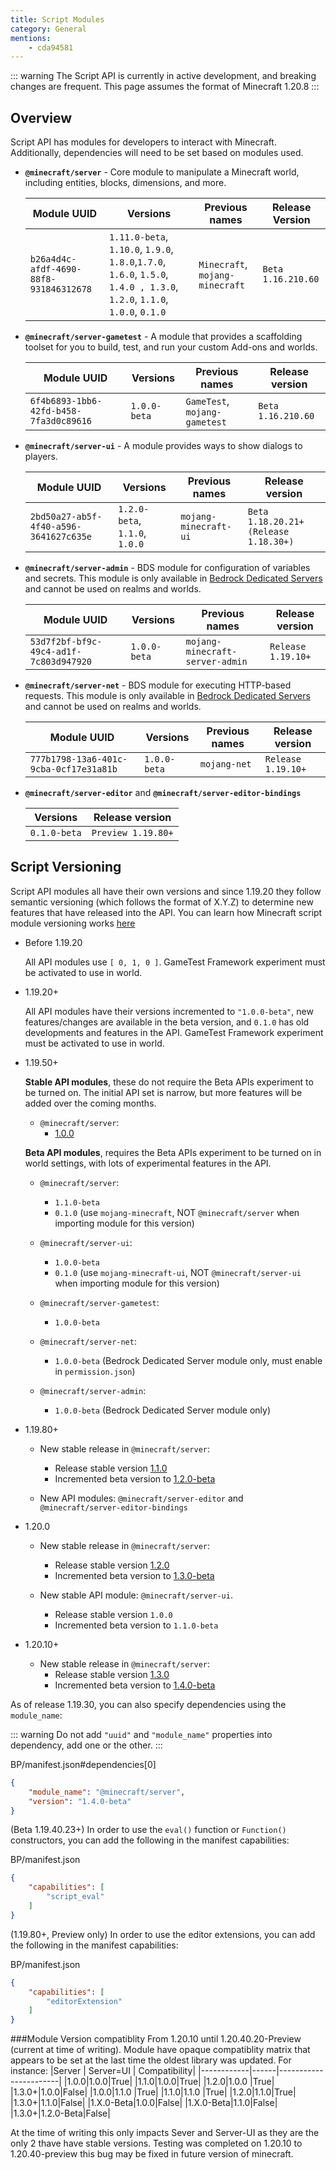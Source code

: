 ```yaml
---
title: Script Modules
category: General
mentions:
    - cda94581
---
```


::: warning
The Script API is currently in active development, and breaking changes are frequent. This page assumes the format of Minecraft 1.20.8
:::

## Overview

Script API has modules for developers to interact with Minecraft. Additionally, dependencies will need to be set based on modules used.

-   **`@minecraft/server`** - Core module to manipulate a Minecraft world, including entities, blocks, dimensions, and more.

    | Module UUID                            | Versions                                         | Previous names                  | Release Version    |
    | -------------------------------------- | ------------------------------------------------ | ------------------------------- | ------------------ |
    | `b26a4d4c-afdf-4690-88f8-931846312678`|`1.11.0-beta`, `1.10.0`, `1.9.0`, `1.8.0`,`1.7.0`, `1.6.0`, `1.5.0`, `1.4.0 , 1.3.0`, `1.2.0`, `1.1.0`, `1.0.0`, `0.1.0` | `Minecraft`, `mojang-minecraft` | `Beta 1.16.210.60` |

-   **`@minecraft/server-gametest`** - A module that provides a scaffolding toolset for you to build, test, and run your custom Add-ons and worlds.

    | Module UUID                            | Versions     | Previous names                | Release version    |
    | -------------------------------------- | ------------ | ----------------------------- | ------------------ |
    | `6f4b6893-1bb6-42fd-b458-7fa3d0c89616` | `1.0.0-beta` | `GameTest`, `mojang-gametest` | `Beta 1.16.210.60` |

-   **`@minecraft/server-ui`** - A module provides ways to show dialogs to players.

    | Module UUID                            | Versions              | Previous names        | Release version                       |
    | -------------------------------------- | --------------------- | --------------------- | ------------------------------------- |
    | `2bd50a27-ab5f-4f40-a596-3641627c635e` | `1.2.0-beta`, `1.1.0`, `1.0.0` | `mojang-minecraft-ui` | `Beta 1.18.20.21+ (Release 1.18.30+)` |

-   **`@minecraft/server-admin`** - BDS module for configuration of variables and secrets. This module is only available in [Bedrock Dedicated Servers](https://www.minecraft.net/en-us/download/server/bedrock) and cannot be used on realms and worlds.

    | Module UUID                            | Versions     | Previous names                  | Release version    |
    | -------------------------------------- | ------------ | ------------------------------- | ------------------ |
    | `53d7f2bf-bf9c-49c4-ad1f-7c803d947920` | `1.0.0-beta` | `mojang-minecraft-server-admin` | `Release 1.19.10+` |

-   **`@minecraft/server-net`** - BDS module for executing HTTP-based requests. This module is only available in [Bedrock Dedicated Servers](https://www.minecraft.net/en-us/download/server/bedrock) and cannot be used on realms and worlds.

    | Module UUID                            | Versions     | Previous names | Release version    |
    | -------------------------------------- | ------------ | -------------- | ------------------ |
    | `777b1798-13a6-401c-9cba-0cf17e31a81b` | `1.0.0-beta` | `mojang-net`   | `Release 1.19.10+` |

-   **`@minecraft/server-editor`** and **`@minecraft/server-editor-bindings`**

    | Versions     | Release version    |
    | ------------ | ------------------ |
    | `0.1.0-beta` | `Preview 1.19.80+` |

## Script Versioning

Script API modules all have their own versions and since 1.19.20 they follow semantic versioning (which follows the format of X.Y.Z) to determine new features that have released into the API. You can learn how Minecraft script module versioning works [here](https://learn.microsoft.com/en-us/minecraft/creator/documents/scriptversioning)

-   Before 1.19.20

    All API modules use `[ 0, 1, 0 ]`. GameTest Framework experiment must be activated to use in world.

-   1.19.20+

    All API modules have their versions incremented to `"1.0.0-beta"`, new features/changes are available in the beta version, and `0.1.0` has old developments and features in the API. GameTest Framework experiment must be activated to use in world.

-   1.19.50+

    **Stable API modules**, these do not require the Beta APIs experiment to be turned on. The initial API set is narrow, but more features will be added over the coming months.

    -   `@minecraft/server`:
        -   [1.0.0](https://stirante.com/script/server/1.0.0/)

    **Beta API modules**, requires the Beta APIs experiment to be turned on in world settings, with lots of experimental features in the API.

    -   `@minecraft/server`:

        -   `1.1.0-beta`
        -   `0.1.0` (use `mojang-minecraft`, NOT `@minecraft/server` when importing module for this version)

    -   `@minecraft/server-ui`:
        -   `1.0.0-beta`
        -   `0.1.0` (use `mojang-minecraft-ui`, NOT `@minecraft/server-ui` when importing module for this version)
    -   `@minecraft/server-gametest`:

        -   `1.0.0-beta`

    -   `@minecraft/server-net`:

        -   `1.0.0-beta` (Bedrock Dedicated Server module only, must enable in `permission.json`)

    -   `@minecraft/server-admin`:
        -   `1.0.0-beta` (Bedrock Dedicated Server module only)

-   1.19.80+

    -   New stable release in `@minecraft/server`:

        -   Release stable version [1.1.0](https://stirante.com/script/server/1.1.0/)
        -   Incremented beta version to [1.2.0-beta](https://stirante.com/script/server/1.2.0-beta.1.19.80-stable/index.html)

    -   New API modules: `@minecraft/server-editor` and `@minecraft/server-editor-bindings`

-   1.20.0

    -   New stable release in `@minecraft/server`:

        -   Release stable version [1.2.0](https://stirante.com/script/server/1.2.0/)
        -   Incremented beta version to [1.3.0-beta](https://stirante.com/script/server/1.3.0-beta.1.20.0-stable/index.html)

    -   New stable API module: `@minecraft/server-ui`.

        -   Release stable version `1.0.0`
        -   Incremented beta version to `1.1.0-beta`
-   1.20.10+
    -   New stable release in `@minecraft/server`:
        -   Release stable version [1.3.0](https://stirante.com/script/server/1.3.0/)
        -   Incremented beta version to [1.4.0-beta](https://stirante.com/script/server/1.4.0-beta.1.20.10-stable/index.html)

As of release 1.19.30, you can also specify dependencies using the `module_name`:

::: warning
Do not add `"uuid"` and `"module_name"` properties into dependency, add one or the other.
:::

<CodeHeader>BP/manifest.json#dependencies[0]</CodeHeader>

```json
{
	"module_name": "@minecraft/server",
	"version": "1.4.0-beta"
}
```

(Beta 1.19.40.23+) In order to use the `eval()` function or `Function()` constructors, you can add the following in the manifest capabilities:

<CodeHeader>BP/manifest.json</CodeHeader>

```json
{
	"capabilities": [
		"script_eval"
	]
}
```

(1.19.80+, Preview only) In order to use the editor extensions, you can add the following in the manifest capabilities:

<CodeHeader>BP/manifest.json</CodeHeader>

```json
{
	"capabilities": [
		"editorExtension"
	]
}
```

###Module Version compatiblity
From 1.20.10 until 1.20.40.20-Preview (current at time of writing). Module have opaque compatiblity matrix that appears to be set at the last time the oldest library was updated. For instance:
|Server        | Server=UI    |            Compatibility|
|------------|------|-----------------------|
|1.0.0|1.0.0|True|
|1.1.0|1.0.0|True|
|1.2.0|1.0.0 |True|
|1.3.0+|1.0.0|False|
|1.0.0|1.1.0 |True|
|1.1.0|1.1.0 |True|
|1.2.0|1.1.0|True|
|1.3.0+|1.1.0|False|
|1.X.0-Beta|1.0.0|False|
|1.X.0-Beta|1.1.0|False|
|1.3.0+|1.2.0-Beta|False|

At the time of writing this only impacts Sever and Server-UI as they are the only 2 thave have stable versions. Testing was completed on 1.20.10 to 1.20.40-preview this bug may be fixed in future version of minecraft.

